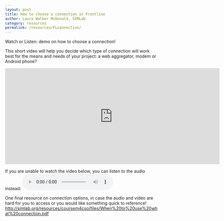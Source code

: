 ```yaml
---
layout: post
title: How to choose a connection in Frontline
author: Laura Walker McDonald, SIMLab
category: resources
permalink: /resources/FLconnection/
---
```

Watch or Listen: demo on how to choose a connection!

This short video will help you decide which type of connection will work best for the means and needs of your project: a web aggregator, modem or Android phone?

<iframe width="706" height="315" src="https://www.youtube.com/embed/jUCx7FgHy2Q" frameborder="0" allowfullscreen></iframe>

If you are unable to watch the video below, you can listen to the audio instead:
<audio controls>
  <source src="http://simlab.org/resources/coursem4cso/files/Connection%20types_Audio.mp3" type="audio/mpeg">
Your browser does not support the audio element.
</audio>

One final resource on connection options, in case the audio and video are hard for you to access or you would like something quick to reference!
<http://simlab.org/resources/coursem4cso/files/When%20to%20use%20what%20connection.pdf>
